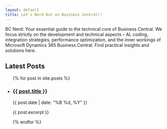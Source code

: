 ```yaml
---
layout: default
title: Let's Nerd Out on Business Central!!
---
```


BC Nerd: Your essential guide to the technical core of Business Central. We focus strictly on the development and technical aspects – AL coding, integration strategies, performance optimization, and the inner workings of Microsoft Dynamics 365 Business Central. Find practical insights and solutions here.

## Latest Posts
<ul class="post-list">
  {% for post in site.posts %}
    <li>
      <h3>
        <a href="{{ post.url | relative_url }}">{{ post.title }}</a>
      </h3>
      <span>{{ post.date | date: "%B %d, %Y" }}</span>
      <p>{{ post.excerpt }}</p>
    </li>
  {% endfor %}
</ul>